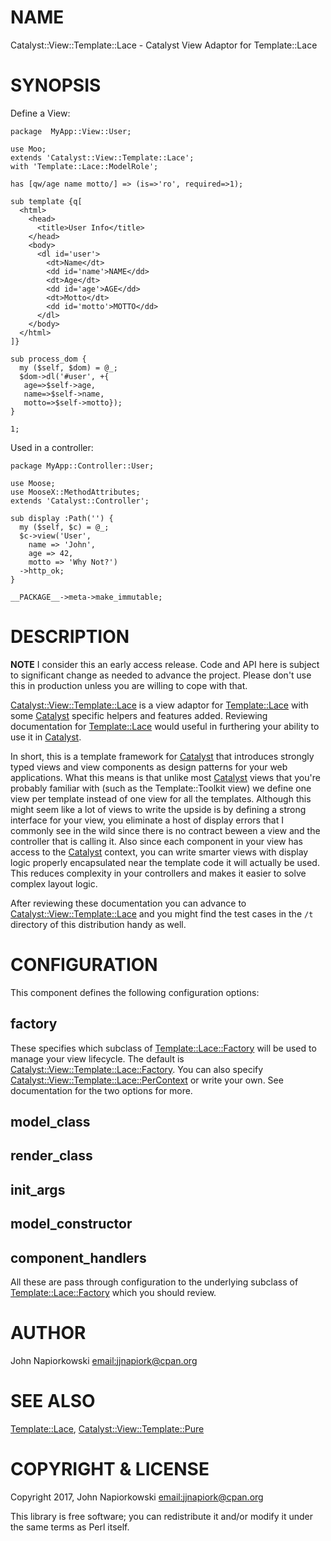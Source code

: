 # NAME

Catalyst::View::Template::Lace - Catalyst View Adaptor for Template::Lace

# SYNOPSIS

Define a View:

    package  MyApp::View::User;

    use Moo;
    extends 'Catalyst::View::Template::Lace';
    with 'Template::Lace::ModelRole';

    has [qw/age name motto/] => (is=>'ro', required=>1);

    sub template {q[
      <html>
        <head>
          <title>User Info</title>
        </head>
        <body>
          <dl id='user'>
            <dt>Name</dt>
            <dd id='name'>NAME</dd>
            <dt>Age</dt>
            <dd id='age'>AGE</dd>
            <dt>Motto</dt>
            <dd id='motto'>MOTTO</dd>
          </dl>
        </body>
      </html>
    ]}

    sub process_dom {
      my ($self, $dom) = @_;
      $dom->dl('#user', +{
       age=>$self->age,
       name=>$self->name,
       motto=>$self->motto});
    }

    1;

Used in a controller:

    package MyApp::Controller::User;

    use Moose;
    use MooseX::MethodAttributes;
    extends 'Catalyst::Controller';

    sub display :Path('') {
      my ($self, $c) = @_;
      $c->view('User',
        name => 'John',
        age => 42,
        motto => 'Why Not?')
      ->http_ok;
    }

    __PACKAGE__->meta->make_immutable;

# DESCRIPTION

**NOTE** I consider this an early access release.  Code and API here is subject
to significant change as needed to advance the project.  Please don't use this
in production unless you are willing to cope with that.

[Catalyst::View::Template::Lace](https://metacpan.org/pod/Catalyst::View::Template::Lace) is a view adaptor for [Template::Lace](https://metacpan.org/pod/Template::Lace) with
some [Catalyst](https://metacpan.org/pod/Catalyst) specific helpers and features added.  Reviewing documentation
for [Template::Lace](https://metacpan.org/pod/Template::Lace) would useful in furthering your ability to use it in
[Catalyst](https://metacpan.org/pod/Catalyst).

In short, this is a template framework for [Catalyst](https://metacpan.org/pod/Catalyst) that introduces strongly
typed views and view components as design patterns for your web applications.
What this means is that unlike most [Catalyst](https://metacpan.org/pod/Catalyst) views that you're probably
familiar with (such as the Template::Toolkit view) we define one view per
template instead of one view for all the templates.  Although this might seem
like a lot of views to write the upside is by defining a strong interface for your
view, you eliminate a host of display errors that I commonly see in the wild since
there is no contract beween a view and the controller that is calling it.  Also
since each component in your view has access to the [Catalyst](https://metacpan.org/pod/Catalyst) context, you can
write smarter views with display logic properly encapsulated near the template
code it will actually be used.  This reduces complexity in your controllers and
makes it easier to solve complex layout logic.

After reviewing these documentation you can advance to [Catalyst::View::Template::Lace](https://metacpan.org/pod/Catalyst::View::Template::Lace)
and you might find the test cases in the `/t` directory of this distribution
handy as well.

# CONFIGURATION

This component defines the following configuration options:

## factory

These specifies which subclass of [Template::Lace::Factory](https://metacpan.org/pod/Template::Lace::Factory) will be used to
manage your view lifecycle.  The default is [Catalyst::View::Template::Lace::Factory](https://metacpan.org/pod/Catalyst::View::Template::Lace::Factory).
You can also specify [Catalyst::View::Template::Lace::PerContext](https://metacpan.org/pod/Catalyst::View::Template::Lace::PerContext) or write your
own.  See documentation for the two options for more.

## model\_class

## render\_class

## init\_args

## model\_constructor

## component\_handlers

All these are pass through configuration to the underlying subclass of
[Template::Lace::Factory](https://metacpan.org/pod/Template::Lace::Factory) which you should review.

# AUTHOR

John Napiorkowski [email:jjnapiork@cpan.org](email:jjnapiork@cpan.org)

# SEE ALSO

[Template::Lace](https://metacpan.org/pod/Template::Lace), [Catalyst::View::Template::Pure](https://metacpan.org/pod/Catalyst::View::Template::Pure)

# COPYRIGHT & LICENSE

Copyright 2017, John Napiorkowski [email:jjnapiork@cpan.org](email:jjnapiork@cpan.org)

This library is free software; you can redistribute it and/or modify it under
the same terms as Perl itself.
